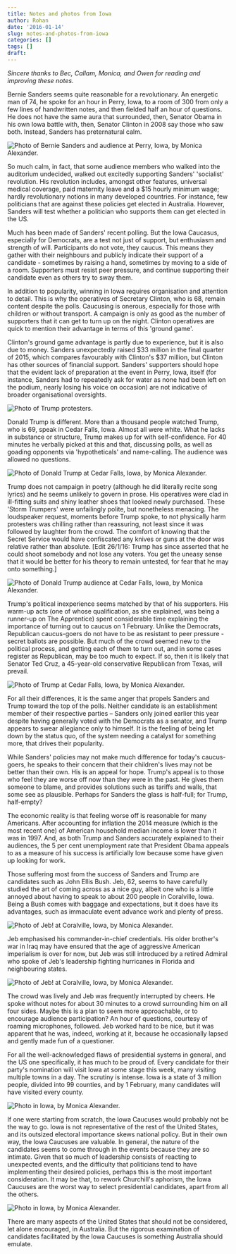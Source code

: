 ```yaml
---
title: Notes and photos from Iowa
author: Rohan
date: '2016-01-14'
slug: notes-and-photos-from-iowa
categories: []
tags: []
draft: 
---
```


*Sincere thanks to Bec, Callam, Monica, and Owen for reading and improving these notes.*

Bernie Sanders seems quite reasonable for a revolutionary. An energetic man of 74, he spoke for an hour in Perry, Iowa, to a room of 300 from only a few lines of handwritten notes, and then fielded half an hour of questions. He does not have the same aura that surrounded, then, Senator Obama in his own Iowa battle with, then, Senator Clinton in 2008 say those who saw both. Instead, Sanders has preternatural calm. 

![Photo of Bernie Sanders and audience at Perry, Iowa, by Monica Alexander.](/img/2016_01_11_Bernie.jpg)

So much calm, in fact, that some audience members who walked into the auditorium undecided, walked out excitedly supporting Sanders' 'socialist' revolution. His revolution includes, amongst other features, universal medical coverage, paid maternity leave and a $15 hourly minimum wage; hardly revolutionary notions in many developed countries. For instance, few politicians that are against these policies get elected in Australia. However, Sanders will test whether a politician who supports them can get elected in the US.

Much has been made of Sanders' recent polling. But the Iowa Caucasus, especially for Democrats, are a test not just of support, but enthusiasm and strength of will. Participants do not vote, they caucus. This means they gather with their neighbours and publicly indicate their support of a candidate - sometimes by raising a hand, sometimes by moving to a side of a room. Supporters must resist peer pressure, and continue supporting their candidate even as others try to sway them. 

In addition to popularity, winning in Iowa requires organisation and attention to detail. This is why the operatives of Secretary Clinton, who is 68, remain content despite the polls. Caucusing is onerous, especially for those with children or without transport. A campaign is only as good as the number of supporters that it can get to turn up on the night. Clinton operatives are quick to mention their advantage in terms of this 'ground game'. 

Clinton's ground game advantage is partly due to experience, but it is also due to money. Sanders unexpectedly raised $33 million in the final quarter of 2015, which compares favourably with Clinton's \$37 million, but Clinton has other sources of financial support. Sanders' supporters should hope that the evident lack of preparation at the event in Perry, Iowa, itself (for instance, Sanders had to repeatedly ask for water as none had been left on the podium, nearly losing his voice on occasion) are not indicative of broader organisational oversights.

![Photo of Trump protesters.](/img/2016_01_12_Trump_1.jpg)

Donald Trump is different. More than a thousand people watched Trump, who is 69, speak in Cedar Falls, Iowa. Almost all were white. What he lacks in substance or structure, Trump makes up for with self-confidence. For 40 minutes he verbally picked at this and that, discussing polls, as well as goading opponents via 'hypotheticals' and name-calling. The audience was allowed no questions.

![Photo of Donald Trump at Cedar Falls, Iowa, by Monica Alexander.](/img/2016_01_12_Trump_2.jpg)


Trump does not campaign in poetry (although he did literally recite song lyrics) and he seems unlikely to govern in prose. His operatives were clad in ill-fitting suits and shiny leather shoes that looked newly purchased. These 'Storm Trumpers' were unfailingly polite, but nonetheless menacing. The loudspeaker request, moments before Trump spoke, to not physically harm protesters was chilling rather than reassuring, not least since it was followed by laughter from the crowd. The comfort of knowing that the Secret Service would have confiscated any knives or guns at the door was relative rather than absolute. [Edit 26/1/16: Trump has since asserted that he could shoot somebody and not lose any voters. You get the uneasy sense that it would be better for his theory to remain untested, for fear that he may onto something.]

![Photo of Donald Trump audience at Cedar Falls, Iowa, by Monica Alexander.](/img/2016_01_12_Trump_3.jpg)


Trump's political inexperience seems matched by that of his supporters. His warm-up acts (one of whose qualification, as she explained, was being a runner-up on The Apprentice) spent considerable time explaining the importance of turning out to caucus on 1 February. Unlike the Democrats, Republican caucus-goers do not have to be as resistant to peer pressure - secret ballots are possible. But much of the crowd seemed new to the political process, and getting each of them to turn out, and in some cases register as Republican, may be too much to expect. If so, then it is likely that Senator Ted Cruz, a 45-year-old conservative Republican from Texas, will prevail.

![Photo of Trump at Cedar Falls, Iowa, by Monica Alexander.](/img/2016_01_12_Trump_4.jpg)

For all their differences, it is the same anger that propels Sanders and Trump toward the top of the polls. Neither candidate is an establishment member of their respective parties – Sanders only joined earlier this year despite having generally voted with the Democrats as a senator, and Trump appears to swear allegiance only to himself. It is the feeling of being let down by the status quo, of the system needing a catalyst for something more, that drives their popularity. 

While Sanders' policies may not make much difference for today's caucus-goers, he speaks to their concern that their children's lives may not be better than their own. His is an appeal for hope. Trump's appeal is to those who feel they are worse off now than they were in the past. He gives them someone to blame, and provides solutions such as tariffs and walls, that some see as plausible. Perhaps for Sanders the glass is half-full; for Trump, half-empty?

The economic reality is that feeling worse off is reasonable for many Americans. After accounting for inflation the 2014 measure (which is the most recent one) of American household median income is lower than it was in 1997. And, as both Trump and Sanders accurately explained to their audiences, the 5 per cent unemployment rate that President Obama appeals to as a measure of his success is artificially low because some have given up looking for work.

Those suffering most from the success of Sanders and Trump are candidates such as John Ellis Bush. Jeb, 62, seems to have carefully studied the art of coming across as a nice guy, albeit one who is a little annoyed about having to speak to about 200 people in Coralville, Iowa. Being a Bush comes with baggage and expectations, but it does have its advantages, such as immaculate event advance work and plenty of press.

![Photo of Jeb! at Coralville, Iowa, by Monica Alexander.](/img/2016_01_12_Jeb_1.jpg)

Jeb emphasised his commander-in-chief credentials. His older brother's war in Iraq may have ensured that the age of aggressive American imperialism is over for now, but Jeb was still introduced by a retired Admiral who spoke of Jeb's leadership fighting hurricanes in Florida and neighbouring states. 

![Photo of Jeb! at Coralville, Iowa, by Monica Alexander.](/img/2016_01_12_Jeb_2.jpg)

The crowd was lively and Jeb was frequently interrupted by cheers. He spoke without notes for about 30 minutes to a crowd surrounding him on all four sides. Maybe this is a plan to seem more approachable, or to encourage audience participation? An hour of questions, courtesy of roaming microphones, followed. Jeb worked hard to be nice, but it was apparent that he was, indeed, working at it, because he occasionally lapsed and gently made fun of a questioner. 

For all the well-acknowledged flaws of presidential systems in general, and the US one specifically, it has much to be proud of. Every candidate for their party's nomination will visit Iowa at some stage this week, many visiting multiple towns in a day. The scrutiny is intense. Iowa is a state of 3 million people, divided into 99 counties, and by 1 February, many candidates will have visited every county. 

![Photo in Iowa, by Monica Alexander.](/img/2016_01_12_Iowa_1.jpg)


If one were starting from scratch, the Iowa Caucuses would probably not be the way to go. Iowa is not representative of the rest of the United States, and its outsized electoral importance skews national policy. But in their own way, the Iowa Caucuses are valuable. In general, the nature of the candidates seems to come through in the events because they are so intimate. Given that so much of leadership consists of reacting to unexpected events, and the difficulty that politicians tend to have implementing their desired policies, perhaps this is the most important consideration. It may be that, to rework Churchill's aphorism, the Iowa Caucuses are the worst way to select presidential candidates, apart from all the others.

![Photo in Iowa, by Monica Alexander.](/img/2016_01_12_Iowa_2.jpg)

There are many aspects of the United States that should not be considered, let alone encouraged, in Australia. But the rigorous examination of candidates facilitated by the Iowa Caucuses is something Australia should emulate.




